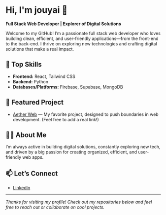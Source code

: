 # Hi, I'm jouyai 👋

**Full Stack Web Developer | Explorer of Digital Solutions**

Welcome to my GitHub! I’m a passionate full stack web developer who loves building clean, efficient, and user-friendly applications—from the front-end to the back-end. I thrive on exploring new technologies and crafting digital solutions that make a real impact.

## 🚀 Top Skills
- **Frontend:** React, Tailwind CSS
- **Backend:** Python
- **Databases/Platforms:** Firebase, Supabase, MongoDB

## 🌟 Featured Project
- [Aether Web](#) — My favorite project, designed to push boundaries in web development. (Feel free to add a real link!)

## 👨‍💻 About Me
I’m always active in building digital solutions, constantly exploring new tech, and driven by a big passion for creating organized, efficient, and user-friendly web apps.

## 📫 Let’s Connect
- [LinkedIn](https://www.linkedin.com/in/arybudiarto6/)

---

*Thanks for visiting my profile! Check out my repositories below and feel free to reach out or collaborate on cool projects.*

